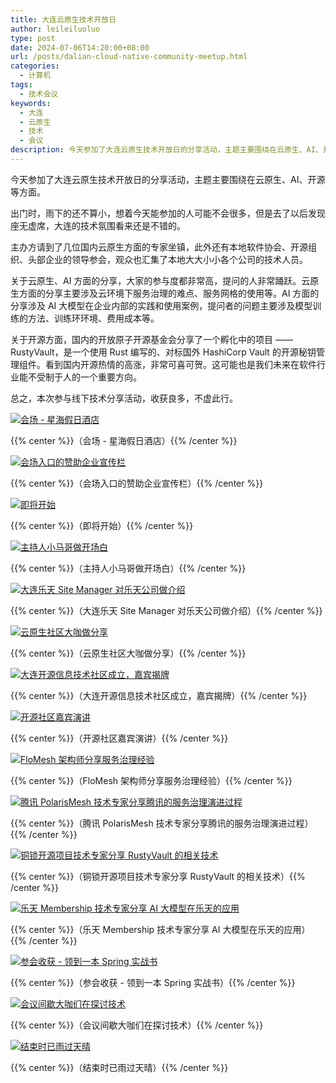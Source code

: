 ```yaml
---
title: 大连云原生技术开放日
author: leileiluoluo
type: post
date: 2024-07-06T14:20:00+08:00
url: /posts/dalian-cloud-native-community-meetup.html
categories:
  - 计算机
tags:
  - 技术会议
keywords:
  - 大连
  - 云原生
  - 技术
  - 会议
description: 今天参加了大连云原生技术开放日的分享活动，主题主要围绕在云原生、AI、开源等方面。
---
```


今天参加了大连云原生技术开放日的分享活动，主题主要围绕在云原生、AI、开源等方面。

出门时，雨下的还不算小，想着今天能参加的人可能不会很多，但是去了以后发现座无虚席，大连的技术氛围看来还是不错的。

主办方请到了几位国内云原生方面的专家坐镇，此外还有本地软件协会、开源组织、头部企业的领导参会，观众也汇集了本地大大小小各个公司的技术人员。

<!--more-->

关于云原生、AI 方面的分享，大家的参与度都非常高，提问的人非常踊跃。云原生方面的分享主要涉及云环境下服务治理的难点、服务网格的使用等。AI 方面的分享涉及 AI 大模型在企业内部的实践和使用案例，提问者的问题主要涉及模型训练的方法、训练环环境、费用成本等。

关于开源方面，国内的开放原子开源基金会分享了一个孵化中的项目 —— RustyVault，是一个使用 Rust 编写的、对标国外 HashiCorp Vault 的开源秘钥管理组件。看到国内开源热情的高涨，非常可喜可贺。这可能也是我们未来在软件行业能不受制于人的一个重要方向。

总之，本次参与线下技术分享活动，收获良多，不虚此行。

[![会场 - 星海假日酒店](https://leileiluoluo.github.io/static/images/uploads/2024/07/cloud-native-community-meetup-1.jpg)](https://github.com/leileiluoluo/blog-images/blob/main/2024/cloud-native-community-meetup-1.jpg)

{{% center %}}（会场 - 星海假日酒店）{{% /center %}}

[![会场入口的赞助企业宣传栏](https://leileiluoluo.github.io/static/images/uploads/2024/07/cloud-native-community-meetup-2.jpg)](https://github.com/leileiluoluo/blog-images/blob/main/2024/cloud-native-community-meetup-2.jpg)

{{% center %}}（会场入口的赞助企业宣传栏）{{% /center %}}

[![即将开始](https://leileiluoluo.github.io/static/images/uploads/2024/07/cloud-native-community-meetup-3.jpg)](https://github.com/leileiluoluo/blog-images/blob/main/2024/cloud-native-community-meetup-3.jpg)

{{% center %}}（即将开始）{{% /center %}}

[![主持人小马哥做开场白](https://leileiluoluo.github.io/static/images/uploads/2024/07/cloud-native-community-meetup-4.jpg)](https://github.com/leileiluoluo/blog-images/blob/main/2024/cloud-native-community-meetup-4.jpg)

{{% center %}}（主持人小马哥做开场白）{{% /center %}}

[![大连乐天 Site Manager 对乐天公司做介绍](https://leileiluoluo.github.io/static/images/uploads/2024/07/cloud-native-community-meetup-5.jpg)](https://github.com/leileiluoluo/blog-images/blob/main/2024/cloud-native-community-meetup-5.jpg)

{{% center %}}（大连乐天 Site Manager 对乐天公司做介绍）{{% /center %}}

[![云原生社区大咖做分享](https://leileiluoluo.github.io/static/images/uploads/2024/07/cloud-native-community-meetup-6.jpg)](https://github.com/leileiluoluo/blog-images/blob/main/2024/cloud-native-community-meetup-6.jpg)

{{% center %}}（云原生社区大咖做分享）{{% /center %}}

[![大连开源信息技术社区成立，嘉宾揭牌](https://leileiluoluo.github.io/static/images/uploads/2024/07/cloud-native-community-meetup-7.jpg)](https://github.com/leileiluoluo/blog-images/blob/main/2024/cloud-native-community-meetup-7.jpg)

{{% center %}}（大连开源信息技术社区成立，嘉宾揭牌）{{% /center %}}

[![开源社区嘉宾演讲](https://leileiluoluo.github.io/static/images/uploads/2024/07/cloud-native-community-meetup-8.jpg)](https://github.com/leileiluoluo/blog-images/blob/main/2024/cloud-native-community-meetup-8.jpg)

{{% center %}}（开源社区嘉宾演讲）{{% /center %}}

[![FloMesh 架构师分享服务治理经验](https://leileiluoluo.github.io/static/images/uploads/2024/07/cloud-native-community-meetup-9.jpg)](https://github.com/leileiluoluo/blog-images/blob/main/2024/cloud-native-community-meetup-9.jpg)

{{% center %}}（FloMesh 架构师分享服务治理经验）{{% /center %}}

[![腾讯 PolarisMesh 技术专家分享腾讯的服务治理演进过程](https://leileiluoluo.github.io/static/images/uploads/2024/07/cloud-native-community-meetup-10.jpg)](https://github.com/leileiluoluo/blog-images/blob/main/2024/cloud-native-community-meetup-10.jpg)

{{% center %}}（腾讯 PolarisMesh 技术专家分享腾讯的服务治理演进过程）{{% /center %}}

[![铜锁开源项目技术专家分享 RustyVault 的相关技术](https://leileiluoluo.github.io/static/images/uploads/2024/07/cloud-native-community-meetup-11.jpg)](https://github.com/leileiluoluo/blog-images/blob/main/2024/cloud-native-community-meetup-11.jpg)

{{% center %}}（铜锁开源项目技术专家分享 RustyVault 的相关技术）{{% /center %}}

[![乐天 Membership 技术专家分享 AI 大模型在乐天的应用](https://leileiluoluo.github.io/static/images/uploads/2024/07/cloud-native-community-meetup-12.jpg)](https://github.com/leileiluoluo/blog-images/blob/main/2024/cloud-native-community-meetup-12.jpg)

{{% center %}}（乐天 Membership 技术专家分享 AI 大模型在乐天的应用）{{% /center %}}

[![参会收获 - 领到一本 Spring 实战书](https://leileiluoluo.github.io/static/images/uploads/2024/07/cloud-native-community-meetup-13.jpg)](https://github.com/leileiluoluo/blog-images/blob/main/2024/cloud-native-community-meetup-13.jpg)

{{% center %}}（参会收获 - 领到一本 Spring 实战书）{{% /center %}}

[![会议间歇大咖们在探讨技术](https://leileiluoluo.github.io/static/images/uploads/2024/07/cloud-native-community-meetup-14.jpg)](https://github.com/leileiluoluo/blog-images/blob/main/2024/cloud-native-community-meetup-14.jpg)

{{% center %}}（会议间歇大咖们在探讨技术）{{% /center %}}

[![结束时已雨过天晴](https://leileiluoluo.github.io/static/images/uploads/2024/07/cloud-native-community-meetup-15.jpg)](https://github.com/leileiluoluo/blog-images/blob/main/2024/cloud-native-community-meetup-15.jpg)

{{% center %}}（结束时已雨过天晴）{{% /center %}}
